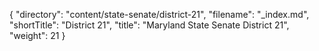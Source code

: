 {
  "directory": "content/state-senate/district-21",
  "filename": "_index.md",
  "shortTitle": "District 21",
  "title": "Maryland State Senate District 21",
  "weight": 21
}
